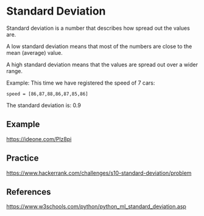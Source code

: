 # Standard Deviation

Standard deviation is a number that describes how spread out the values are.

A low standard deviation means that most of the numbers are close to the mean (average) value.

A high standard deviation means that the values are spread out over a wider range.

Example: This time we have registered the speed of 7 cars:

```
speed = [86,87,88,86,87,85,86]
```

The standard deviation is: 0.9

## Example

https://ideone.com/Plz8pi

## Practice

https://www.hackerrank.com/challenges/s10-standard-deviation/problem

## References

https://www.w3schools.com/python/python_ml_standard_deviation.asp

